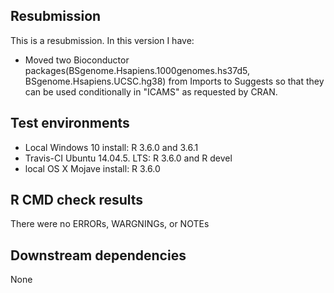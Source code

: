 ## Resubmission
This is a resubmission. In this version I have:
* Moved two Bioconductor packages(BSgenome.Hsapiens.1000genomes.hs37d5, 
  BSgenome.Hsapiens.UCSC.hg38) from Imports to Suggests so that they can
  be used conditionally in "ICAMS" as requested by CRAN.

## Test environments
* Local Windows 10 install: R 3.6.0 and 3.6.1
* Travis-CI Ubuntu 14.04.5. LTS: R 3.6.0 and R devel
* local OS X Mojave install: R 3.6.0

## R CMD check results
There were no ERRORs, WARGNINGs, or NOTEs

## Downstream dependencies
None
